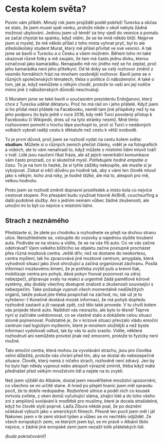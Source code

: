 # Cesta kolem světa?

Povím vám příběh. Minulý rok jsem projížděl podél pobřeží Turecka a občas se stalo, že jsem musel spát venku, protože nikde v okolí nebyla žádná možnost ubytování. Jednou jsem už téměř za tmy vjedl do vesnice a pomalu se začal chystat ke spánku, když vidím, že se ke mně někdo blíží. Nejprve jsem si myslel, že mě někdo přišel z toho místa vyhnat pryč, byl to ale středoškolský student Murat, který mě přišel přivítat ve své vesnici. A tak jsme se bavili o Turecku a o Česku a všem možném. Během toho mi také ukazoval různé fotky a mě zaujalo, že tam má často jednu dívku, kterou označoval jako kamarádku. Nenapadlo mě nic jiného než se ho zeptat, proč jeho kamarádka není jeho přítelkyní. Od té doby se celý rozhovor změnil z vesměs formálních frází na mnohem osobnější rozhovor. Bavili jsme se o různých společenských tématech, třeba o politice či náboženství. A také o tom, jak je, když nemůžete s někým chodit, protože to vaši ani její rodiče mimo jiné z náboženských důvodů neschvalují.

S Muratem jsme se také bavili o současném prezidentu Erdoğanovi, který chce z Turecka udělat diktaturu. Proč ho má rád on i jeho přátelé. Když jsem si ho přidal mezi přátelé na Facebooku, neměl tam jiné příspěvky než ty na jeho podporu \(to bylo ještě v roce 2016, kdy měli Turci povolený přístup k Facebooku či Wikipedii, dnes už na tyto stránky nesmí\). Mně tímto rozhovorem pomohl o trochu lépe pochopit to, proč si Turci v nedávných volbách vybrali raději cestu k diktatuře než cestu k větší svobodě.

To je první důvod, proč jsem se rozhodl vydat na cestu kolem světa: **studium**. Můžete si o různých zemích přečíst články, vidět je na fotografiích a videích, ale to vám nenahradí to, když můžete s místními lidmi mluvit tváří v tvář. Lidé jsou naučeni říkat fráze, ale až jejich neverbální komunikace vám často prozradí, co si skutečně myslí. _Potřebujete hodně empatie a času._ To je na tom to hezké, že si tyhle zážitky nekoupíte, ale musíte si je vybojovat. Získat si něčí důvěru po hodině tak, aby s vámi ten člověk mluvil jako s někým, koho zná roky, je _hodně těžké_, ale má to, alespoň pro mě, velkou hodnotu.

Proto jsem se rozhodl změnit dopravní prostředek a místo kola co nejvíce cestovat stopem. Pro přespání budu využívat hlavně AirBnB, couchsurfing a další podobné služby. Ani s jedním nemám vůbec žádné zkušenosti, ale umožní mi to být co nejvíce s místními lidmi.

## Strach z neznámého

Představte si, že jdete po chodníku a rozhodnete se přejít na druhou stranu ulice. Nerozhlédnete se, vstoupíte do vozovky a najednou slyšíte troubení auta. Podíváte se na stranu a vidíte, že se na vás řítí auto. Co ve vás začne odehrávat? Vjem velkého blížícího se objektu začne postupně procházet přes různá mozková centra. Ještě dřív, než se dostane do neokortexu, centra myšlení, tak ho zpracovává jiné mozkové centrum, amygdala, která vyhodnotí situaci jako život ohrožující a začíná organizovat záchranu. Posílá informaci mozkovému kmeni, že je potřeba zvýšit puls a krevní tlak, mobilizuje centra pro pohyb, dává pokyn fixovat pozornost na zdroj nebezpečí, připravuje svaly na reakci a urgentně žádá paměťové kórové systémy, aby dodaly všechny dostupné znalosti a zkušenosti související s nebezpečím. Take požaduje vypnutí všech momentálně nedůležitých orgánů, takže pokud jste třeba pospíchali na záchod, no, tak už je to vyřešeno:-\) Konečně dostává mozek informaci, že má pohyb dopředu rozhodně zastavit a jít naopak zpět, což tělo také provede. V tu chvíli kolem vás projede těsně auto. Naštěstí vás nesrazilo, ale bylo to těsné! Teprve nyní si začínáte uvědomovat, co se vlastně stalo a dokážete celou situaci slovně pojmenovat. Podstatné je, že v krizové situaci převzalo vládu emoční centrum nad logickým myšlením, které je mnohem složitější a než byste informaci vydolovali odtud, tak by vás to auto srazilo. Vidíte, některá rozhodnutí ani nemůžete provést jinak než emocemi, protože to fyzicky není možné.

Tato emoční centra, která mohou za vyvolávání strachu, jsou pro člověka velmi důležitá, protože nás chrání před tím, aby se dostal do nebezepečné situace. Člověk, který nemá z ničeho strach, rozhodně není zdravý. Jen by ho bylo fajn někdy vypnout nebo alespoň výrazně zmírnit, třeba když máte přednášet před velkým množstvím lidí a nejste na to zvyklí.

Než jsem vjížděl do Albánie, dostal jsem neuvěřitelné množství upozornění, co všechno se mi určitě stane. A hned po přejetí hranic jsem měl opravdu pocit, že to dobře nedopadne. Rozbořené silnice a podél nich co kousek mrtvola zvířete, z oken domů vyčuhující sláma, zírající lidé a do toho všeho zní z ampilónů svolávání k modlitbě pro muslimy, které je docela strašidelné, když ho člověk slyší poprvé. Láďa Zibura někde psal, že po doznění očekával výbuch jako v amerických filmech. Přesně ten pocit jsem měl i já! Nakonec jsem v té zemi strávil týden a vůbec se mi nechtělo odjíždět. Ze všech evropských zemí, ve kterých jsem byl, se mi právě v Albánii líbilo nejvíce, v žádné jiné evropské zemi jsem nezažil tolik přátelských lidí. 



_\(bude pokračování!\)_

